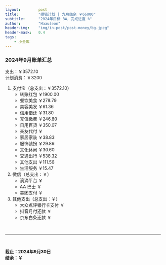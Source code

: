 ```yaml
---
layout:        post
title:         "攒钱计划 | 九月结余 ￥66000"
subtitle:      "2024年目标 8W，完成进度 %"
author:        "Haauleon"
header-img:    "img/in-post/post-money/bg.jpeg"
header-mask:   0.4
tags:
    - 小金库
---
```


### 2024年9月账单汇总             
支出：￥3572.10         
计划消费：￥3200        

1. 支付宝（总支出：￥3572.10）   
    - 转账红包 ￥1900.00   
    - 餐饮美食 ￥278.79    
    - 美容美发 ￥61.36     
    - 信用借还 ￥31.80    
    - 充值缴费 ￥246.80     
    - 日用百货 ￥350.07      
    - 亲友代付 ￥     
    - 家居家装 ￥38.83    
    - 服饰装扮 ￥29.86    
    - 文化休闲 ￥30.60    
    - 交通出行 ￥538.32     
    - 其他支出 ￥111.56
    - 生活服务 ￥15.47        
2. 微信（总支出：￥）      
    - 滴滴平台 ￥   
    - AA 巴士 ￥    
    - 美团支付 ￥       
3. 其他支出（总支出：￥）     
    - 大众点评银行卡支付 ￥    
    - 抖音月付还款 ￥    
    - 京东白条还款 ￥   

<br>

---

<br>

**截止：2024年9月30日**      
**结余：￥**        
